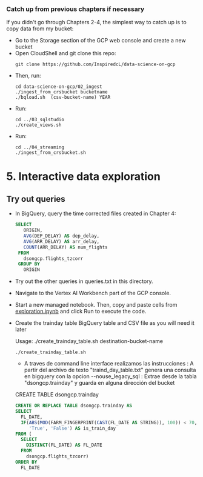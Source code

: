 ### Catch up from previous chapters if necessary
If you didn't go through Chapters 2-4, the simplest way to catch up is to copy data from my bucket:
* Go to the Storage section of the GCP web console and create a new bucket
* Open CloudShell and git clone this repo:
    ```SH
    git clone https://github.com/InspiredcL/data-science-on-gcp
    ```
* Then, run:
    ```SH
    cd data-science-on-gcp/02_ingest
    ./ingest_from_crsbucket bucketname
    ./bqload.sh  (csv-bucket-name) YEAR 
    ```
* Run:
    ```SH
    cd ../03_sqlstudio
    ./create_views.sh
    ```
* Run:
    ```SH
    cd ../04_streaming
    ./ingest_from_crsbucket.sh
    ```
    
# 5. Interactive data exploration

## Try out queries
* In BigQuery, query the time corrected files created in Chapter 4:
    ```SQL
    SELECT
       ORIGIN,
       AVG(DEP_DELAY) AS dep_delay,
       AVG(ARR_DELAY) AS arr_delay,
       COUNT(ARR_DELAY) AS num_flights
     FROM
       dsongcp.flights_tzcorr
     GROUP BY
       ORIGIN
    ```
* Try out the other queries in queries.txt in this directory.

* Navigate to the Vertex AI Workbench part of the GCP console.

* Start a new managed notebook. Then, copy and paste cells from <a href="exploration.ipynb">exploration.ipynb</a> and click Run to execute the code.

* Create the trainday table BigQuery table and CSV file as you will need it later

    Usage: ./create_trainday_table.sh  destination-bucket-name
    ```SH
    ./create_trainday_table.sh
    ```
    * A traves de command line interface realizamos las instrucciones
    : A partir del archivo de texto "traind_day_table.txt" genera una consulta en bigquery con la opcion --nouse_legacy_sql
    : Extrae desde la tabla "dsongcp.trainday" y guarda en alguna dirección del bucket
    
    CREATE TABLE dsongcp.trainday
    ```SQL
    CREATE OR REPLACE TABLE dsongcp.trainday AS
    SELECT
      FL_DATE,
      IF(ABS(MOD(FARM_FINGERPRINT(CAST(FL_DATE AS STRING)), 100)) < 70,
         'True', 'False') AS is_train_day
    FROM (
      SELECT
        DISTINCT(FL_DATE) AS FL_DATE
      FROM
        dsongcp.flights_tzcorr)
    ORDER BY
      FL_DATE
    ```

